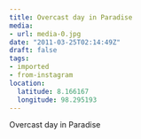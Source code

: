 ```yaml
---
title: Overcast day in Paradise
media:
- url: media-0.jpg
date: "2011-03-25T02:14:49Z"
draft: false
tags:
- imported
- from-instagram
location:
  latitude: 8.166167
  longitude: 98.295193
---
```

Overcast day in Paradise
